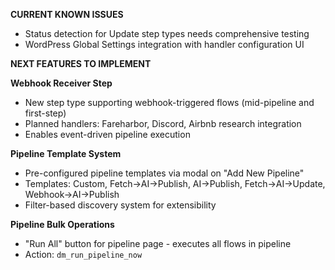 **CURRENT KNOWN ISSUES**
- Status detection for Update step types needs comprehensive testing
- WordPress Global Settings integration with handler configuration UI


**NEXT FEATURES TO IMPLEMENT**

**Webhook Receiver Step**
- New step type supporting webhook-triggered flows (mid-pipeline and first-step)
- Planned handlers: Fareharbor, Discord, Airbnb research integration
- Enables event-driven pipeline execution

**Pipeline Template System**
- Pre-configured pipeline templates via modal on "Add New Pipeline"
- Templates: Custom, Fetch→AI→Publish, AI→Publish, Fetch→AI→Update, Webhook→AI→Publish
- Filter-based discovery system for extensibility

**Pipeline Bulk Operations**
- "Run All" button for pipeline page - executes all flows in pipeline
- Action: `dm_run_pipeline_now`